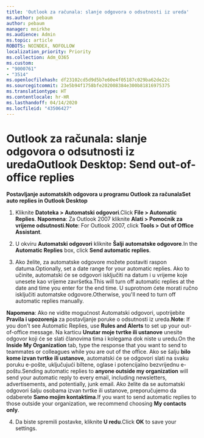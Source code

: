 ```yaml
---
title: 'Outlook za računala: slanje odgovora o odsutnosti iz ureda'
ms.author: pebaum
author: pebaum
manager: mnirkhe
ms.audience: Admin
ms.topic: article
ROBOTS: NOINDEX, NOFOLLOW
localization_priority: Priority
ms.collection: Adm_O365
ms.custom:
- "9000761"
- "3514"
ms.openlocfilehash: df23102cd5d9d5b7e60e4f05187c029ba62de22c
ms.sourcegitcommit: 23e5b94f1758bfe202008384e300b81816975375
ms.translationtype: HT
ms.contentlocale: hr-HR
ms.lasthandoff: 04/14/2020
ms.locfileid: "43506427"
---
```

# <a name="outlook-desktop-send-out-of-office-replies"></a><span data-ttu-id="1038b-102">Outlook za računala: slanje odgovora o odsutnosti iz ureda</span><span class="sxs-lookup"><span data-stu-id="1038b-102">Outlook Desktop: Send out-of-office replies</span></span>

<span data-ttu-id="1038b-103">**Postavljanje automatskih odgovora u programu Outlook za računala**</span><span class="sxs-lookup"><span data-stu-id="1038b-103">**Set auto replies in Outlook Desktop**</span></span>

1. <span data-ttu-id="1038b-104">Kliknite **Datoteka > Automatski odgovori**.</span><span class="sxs-lookup"><span data-stu-id="1038b-104">Click **File > Automatic Replies**.</span></span> <span data-ttu-id="1038b-105">**Napomena**: Za Outlook 2007 kliknite **Alati > Pomoćnik za vrijeme odsutnosti**.</span><span class="sxs-lookup"><span data-stu-id="1038b-105">**Note**: For Outlook 2007, click **Tools > Out of Office Assistant**.</span></span>

2. <span data-ttu-id="1038b-106">U okviru **Automatski odgovori** kliknite **Šalji automatske odgovore**.</span><span class="sxs-lookup"><span data-stu-id="1038b-106">In the **Automatic Replies** box, click **Send automatic replies**.</span></span>

3. <span data-ttu-id="1038b-107">Ako želite, za automatske odgovore možete postaviti raspon datuma.</span><span class="sxs-lookup"><span data-stu-id="1038b-107">Optionally, set a date range for your automatic replies.</span></span> <span data-ttu-id="1038b-108">Ako to učinite, automatski će se odgovori isključiti na datum i u vrijeme koje unesete kao vrijeme završetka.</span><span class="sxs-lookup"><span data-stu-id="1038b-108">This will turn off automatic replies at the date and time you enter for the end time.</span></span> <span data-ttu-id="1038b-109">U suprotnom ćete morati ručno isključiti automatske odgovore.</span><span class="sxs-lookup"><span data-stu-id="1038b-109">Otherwise, you'll need to turn off automatic replies manually.</span></span>

<span data-ttu-id="1038b-110">**Napomena**: Ako ne vidite mogućnost Automatski odgovori, upotrijebite **Pravila i upozorenja** za postavljanje poruke o odsutnosti iz ureda.</span><span class="sxs-lookup"><span data-stu-id="1038b-110">**Note**: If you don't see Automatic Replies, use **Rules and Alerts** to set up your out-of-office message.</span></span> <span data-ttu-id="1038b-111">Na karticu **Unutar moje tvrtke ili ustanove** unesite odgovor koji će se slati članovima tima i kolegama dok niste u uredu.</span><span class="sxs-lookup"><span data-stu-id="1038b-111">On the **Inside My Organization** tab, type the response that you want to send to teammates or colleagues while you are out of the office.</span></span> <span data-ttu-id="1038b-112">Ako se šalju **bilo kome izvan tvrtke ili ustanove**, automatski će se odgovori slati na svaku poruku e-pošte, uključujući biltene, oglase i potencijalno bezvrijednu e-poštu.</span><span class="sxs-lookup"><span data-stu-id="1038b-112">Sending automatic replies to **anyone outside my organization** will send your automatic reply to every email, including newsletters, advertisements, and potentially, junk email.</span></span> <span data-ttu-id="1038b-113">Ako želite da se automatski odgovori šalju osobama izvan tvrtke ili ustanove, preporučujemo da odaberete **Samo mojim kontaktima**.</span><span class="sxs-lookup"><span data-stu-id="1038b-113">If you want to send automatic replies to those outside your organization, we recommend choosing **My contacts only**.</span></span>

4. <span data-ttu-id="1038b-114">Da biste spremili postavke, kliknite **U redu**.</span><span class="sxs-lookup"><span data-stu-id="1038b-114">Click **OK** to save your settings.</span></span>
